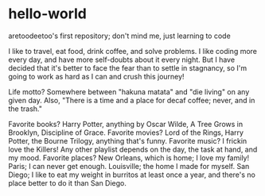 # hello-world
aretoodeetoo's first repository; don't mind me, just learning to code

I like to travel, eat food, drink coffee, and solve problems. I like coding more every day, and have more self-doubts about it every night. But I have decided that it's better to face the fear than to settle in stagnancy, so I'm going to work as hard as I can and crush this journey!

Life motto? Somewhere between "hakuna matata" and "die living" on any given day. Also, "There is a time and a place for decaf coffee; never, and in the trash." 

Favorite books? Harry Potter, anything by Oscar Wilde, A Tree Grows in Brooklyn, Discipline of Grace.
Favorite movies? Lord of the Rings, Harry Potter, the Bourne Trilogy, anything that's funny. 
Favorite music? I frickin love the Killers! Any other playlist depends on the day, the task at hand, and my mood.
Favorite places? New Orleans, which is home; I love my family! Paris; I can never get enough. Louisville; the home I made for myself. San Diego; I like to eat my weight in burritos at least once a year, and there's no place better to do it than San Diego. 
